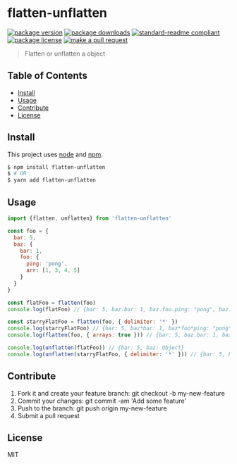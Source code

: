 
# flatten-unflatten
[![package version](https://img.shields.io/npm/v/flatten-unflatten.svg?style=flat-square)](https://npmjs.org/package/flatten-unflatten)
[![package downloads](https://img.shields.io/npm/dm/flatten-unflatten.svg?style=flat-square)](https://npmjs.org/package/flatten-unflatten)
[![standard-readme compliant](https://img.shields.io/badge/readme%20style-standard-brightgreen.svg?style=flat-square)](https://github.com/RichardLitt/standard-readme)
[![package license](https://img.shields.io/npm/l/flatten-unflatten.svg?style=flat-square)](https://npmjs.org/package/flatten-unflatten)
[![make a pull request](https://img.shields.io/badge/PRs-welcome-brightgreen.svg?style=flat-square)](http://makeapullrequest.com)

> Flatten or unflatten a object

## Table of Contents

- [Install](#install)
- [Usage](#usage)
- [Contribute](#contribute)
- [License](#License)

## Install

This project uses [node](https://nodejs.org) and [npm](https://www.npmjs.com). 

```sh
$ npm install flatten-unflatten
$ # OR
$ yarn add flatten-unflatten
```

## Usage

```js
import {flatten, unflatten} from 'flatten-unflatten'

const foo = {
  bar: 5,
  baz: {
    bar: 1,
    foo: {
      ping: 'pong',
      arr: [1, 3, 4, 5]
    }
  }
}

const flatFoo = flatten(foo)
console.log(flatFoo) // {bar: 5, baz.bar: 1, baz.foo.ping: "pong", baz.foo.arr: Array[4]}

const starryFlatFoo = flatten(foo, { delimiter: '*' })
console.log(starryFlatFoo) // {bar: 5, baz*bar: 1, baz*foo*ping: "pong", baz*foo*arr: Array[4]}
console.log(flatten(foo, { arrays: true })) // {bar: 5, baz.bar: 1, baz.foo.ping: "pong", baz.foo.arr.0: 1, baz.foo.arr.1: 3…}

console.log(unflatten(flatFoo)) // {bar: 5, baz: Object}
console.log(unflatten(starryFlatFoo, { delimiter: '*' })) // {bar: 5, baz: Object}

```

## Contribute

1. Fork it and create your feature branch: git checkout -b my-new-feature
2. Commit your changes: git commit -am 'Add some feature'
3. Push to the branch: git push origin my-new-feature 
4. Submit a pull request

## License

MIT
    
